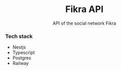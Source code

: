 <h1 align="center">Fikra API</h1>

<p align="center">API of the social network Fikra

<h3>Tech stack</h3>

- Nestjs
- Typescript
- Postgres
- Railway
